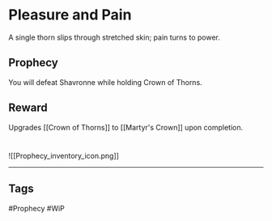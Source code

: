 # Pleasure and Pain
A single thorn slips through stretched skin; pain turns to power.
## Prophecy
You will defeat Shavronne while holding Crown of Thorns.
## Reward
Upgrades [[Crown of Thorns]] to [[Martyr's Crown]] upon completion. 

#
![[Prophecy_inventory_icon.png]]

---
## Tags
#Prophecy
#WiP 
